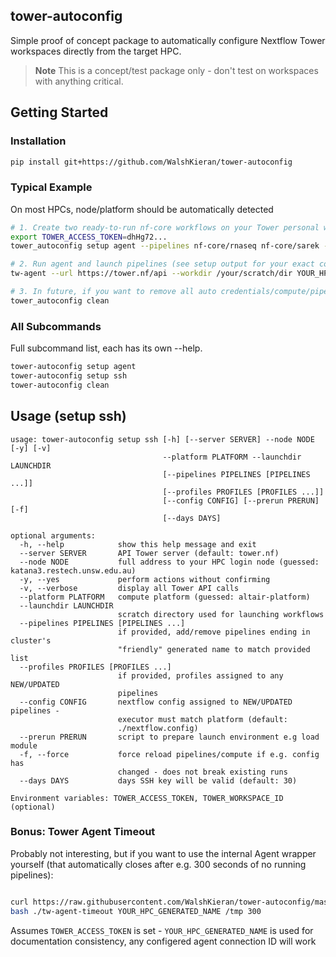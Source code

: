 ## tower-autoconfig
Simple proof of concept package to automatically configure Nextflow Tower workspaces directly from the target HPC.

> **Note**
> This is a concept/test package only - don't test on workspaces with anything critical.

## Getting Started
### Installation
```bash
pip install git+https://github.com/WalshKieran/tower-autoconfig
```

### Typical Example
On most HPCs, node/platform should be automatically detected
```bash
# 1. Create two ready-to-run nf-core workflows on your Tower personal workspace
export TOWER_ACCESS_TOKEN=dhHg72...
tower_autoconfig setup agent --pipelines nf-core/rnaseq nf-core/sarek --config ./examples/nextflow.config --launchdir /your/scratch/dir

# 2. Run agent and launch pipelines (see setup output for your exact command)
tw-agent --url https://tower.nf/api --workdir /your/scratch/dir YOUR_HPC_GENERATED_NAME

# 3. In future, if you want to remove all auto credentials/compute/pipelines
tower_autoconfig clean
```

### All Subcommands
Full subcommand list, each has its own --help.
``` bash
tower-autoconfig setup agent
tower-autoconfig setup ssh
tower-autoconfig clean
```

## Usage (setup ssh)
```
usage: tower-autoconfig setup ssh [-h] [--server SERVER] --node NODE [-y] [-v]
                                  --platform PLATFORM --launchdir LAUNCHDIR
                                  [--pipelines PIPELINES [PIPELINES ...]]
                                  [--profiles PROFILES [PROFILES ...]]
                                  [--config CONFIG] [--prerun PRERUN] [-f]
                                  [--days DAYS]

optional arguments:
  -h, --help            show this help message and exit
  --server SERVER       API Tower server (default: tower.nf)
  --node NODE           full address to your HPC login node (guessed: katana3.restech.unsw.edu.au)
  -y, --yes             perform actions without confirming
  -v, --verbose         display all Tower API calls
  --platform PLATFORM   compute platform (guessed: altair-platform)
  --launchdir LAUNCHDIR
                        scratch directory used for launching workflows
  --pipelines PIPELINES [PIPELINES ...]
                        if provided, add/remove pipelines ending in cluster's
                        "friendly" generated name to match provided list
  --profiles PROFILES [PROFILES ...]
                        if provided, profiles assigned to any NEW/UPDATED
                        pipelines
  --config CONFIG       nextflow config assigned to NEW/UPDATED pipelines -
                        executor must match platform (default:
                        ./nextflow.config)
  --prerun PRERUN       script to prepare launch environment e.g load module
  -f, --force           force reload pipelines/compute if e.g. config has
                        changed - does not break existing runs
  --days DAYS           days SSH key will be valid (default: 30)

Environment variables: TOWER_ACCESS_TOKEN, TOWER_WORKSPACE_ID (optional)
```

### Bonus: Tower Agent Timeout
Probably not interesting, but if you want to use the internal Agent wrapper yourself (that automatically closes after e.g. 300 seconds of no running pipelines):
``` bash

curl https://raw.githubusercontent.com/WalshKieran/tower-autoconfig/master/src/bin/tw-agent-timeout -O
bash ./tw-agent-timeout YOUR_HPC_GENERATED_NAME /tmp 300
```
Assumes `TOWER_ACCESS_TOKEN` is set - `YOUR_HPC_GENERATED_NAME` is used for documentation consistency, any configered agent connection ID will work 